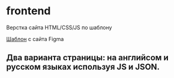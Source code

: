 # frontend
Верстка сайта HTML/CSS/JS по шаблону

[Шаблон](https://www.figma.com/file/5D9pDuLtS042hzaoN69Kd7/Free--Landing--Page-Template) с сайта Figma

## Два варианта страницы: на английсом и русском языках используя JS и JSON.
